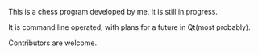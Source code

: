 This is a chess program developed by me. It is still in progress. 

It is command line operated, with plans for a future in Qt(most probably).

Contributors are welcome.
